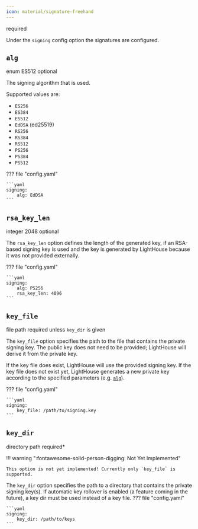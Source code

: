 ```yaml
---
icon: material/signature-freehand
---
```

<span class="badge badge-red" title="If this option is required or optional">required</span>


Under the `signing` config option the signatures are configured.

## `alg`
<span class="badge badge-purple" title="Value Type">enum</span>
<span class="badge badge-blue" title="Default Value">ES512</span>
<span class="badge badge-green" title="If this option is required or optional">optional</span>

The signing algorithm that is used.

Supported values are:

- `ES256`
- `ES384`
- `ES512`
- `EdDSA` (ed25519)
- `RS256`
- `RS384`
- `RS512`
- `PS256`
- `PS384`
- `PS512`

??? file "config.yaml"

    ```yaml
    signing:
        alg: EdDSA
    ```


## `rsa_key_len`
<span class="badge badge-purple" title="Value Type">integer</span>
<span class="badge badge-blue" title="Default Value">2048</span>
<span class="badge badge-green" title="If this option is required or optional">optional</span>

The `rsa_key_len` option defines the length of the generated key, if an 
RSA-based signing key is used and the key is generated by LightHouse because 
it was not provided externally.


??? file "config.yaml"

    ```yaml
    signing:
        alg: PS256
        rsa_key_len: 4096
    ```

## `key_file`
<span class="badge badge-purple" title="Value Type">file path</span>
<span class="badge badge-orange" title="If this option is required or optional">required unless `key_dir` is given</span>

The `key_file` option specifies the path to the file that contains the 
private signing key. The public key does not need to be provided; LightHouse 
will derive it from the private key.

If the key file does exist, LightHouse will use the provided signing key. If 
the key file does not exist yet, LightHouse generates a new private key 
according to the specified parameters (e.g. [`alg`](#alg)).

??? file "config.yaml"

    ```yaml
    signing:
        key_file: /path/to/signing.key
    ```

## `key_dir`
<span class="badge badge-purple" title="Value Type">directory path</span>
<span class="badge badge-orange" title="If this option is required or optional">required*</span>

!!! warning ":fontawesome-solid-person-digging: Not Yet Implemented"

    This option is not yet implemented! Currently only `key_file` is supported.

The `key_dir` option specifies the path to a directory that contains the
private signing key(s).
If automatic key rollover is enabled (a feature coming in the future), a key 
dir must be used instead of a key file.
??? file "config.yaml"

    ```yaml
    signing:
        key_dir: /path/to/keys
    ```

